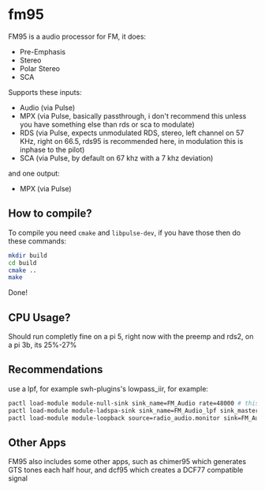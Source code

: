 # fm95

FM95 is a audio processor for FM, it does:

- Pre-Emphasis
- Stereo
- Polar Stereo
- SCA

Supports these inputs:

- Audio (via Pulse)
- MPX (via Pulse, basically passthrough, i don't recommend this unless you have something else than rds or sca to modulate)
- RDS (via Pulse, expects unmodulated RDS, stereo, left channel on 57 KHz, right on 66.5, rds95 is recommended here, in modulation this is inphase to the pilot)
- SCA (via Pulse, by default on 67 khz with a 7 khz deviation)

and one output:

- MPX (via Pulse)

## How to compile?

To compile you need `cmake` and `libpulse-dev`, if you have those then do these commands:

```bash
mkdir build
cd build
cmake ..
make
```

Done!

## CPU Usage?

Should run completly fine on a pi 5, right now with the preemp and rds2, on a pi 3b, its 25%-27%

## Recommendations

use a lpf, for example swh-plugins's lowpass_iir, for example:

```bash
pactl load-module module-null-sink sink_name=FM_Audio rate=48000 # this goes to fm95
pactl load-module module-ladspa-sink sink_name=FM_Audio_lpf sink_master=FM_Audio plugin=lowpass_iir_1891 label=lowpass_iir control=15000,6 rate=48000 # use 4 poles minimum, i recommend 6
pactl load-module module-loopback source=radio_audio.monitor sink=FM_Audio_lpf rate=48000 # from the apps to the filter
```

## Other Apps

FM95 also includes some other apps, such as chimer95 which generates GTS tones each half hour, and dcf95 which creates a DCF77 compatible signal
